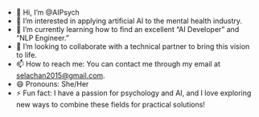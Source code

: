 - 👋 Hi, I’m @AIPsych
- 👀 I’m interested in applying artificial AI to the mental health industry.
- 🌱 I’m currently learning how to find an excellent “AI Developer” and “NLP Engineer.”
- 💞️ I’m looking to collaborate with a technical partner to bring this vision to life.
- 📫 How to reach me: You can contact me through my email at selachan2015@gmail.com.
- 😄 Pronouns: She/Her
- ⚡ Fun fact: I have a passion for psychology and AI, and I love exploring new ways to combine these fields for practical solutions!

<!---
AIPsych/AIPsych is a ✨ special ✨ repository because its `README.md` (this file) appears on your GitHub profile.
You can click the Preview link to take a look at your changes.
--->
